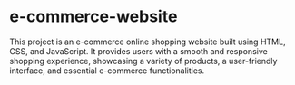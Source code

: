 # e-commerce-website
This project is an e-commerce online shopping website built using HTML, CSS, and JavaScript. It provides users with a smooth and responsive shopping experience, showcasing a variety of products, a user-friendly interface, and essential e-commerce functionalities.
